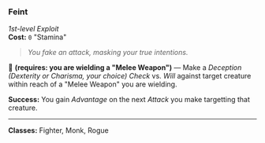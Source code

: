 ### Feint
*1st-level Exploit*  
**Cost:** `0` "Stamina"  

> *You fake an attack, masking your true intentions.*

🔷 **(requires: you are wielding a "Melee Weapon")** — Make a *Deception (Dexterity or Charisma, your choice) Check* vs. *Will* against target creature within reach of a "Melee Weapon" you are wielding.

**Success:** You gain *Advantage* on the next *Attack* you make targetting that creature.

---

**Classes:** Fighter, Monk, Rogue
